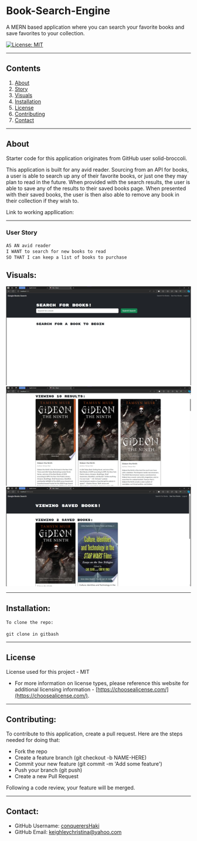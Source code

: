 # Book-Search-Engine

A MERN based application where you can search your favorite books and save favorites to your collection.

[![License: MIT](https://img.shields.io/badge/License-MIT-yellow.svg)](https://opensource.org/licenses/MIT)

---

## Contents

1. [About](#about)
2. [Story](#user-story)
3. [Visuals](#visuals)
4. [Installation](#installation)
5. [License](#license)
6. [Contributing](#contributing)
7. [Contact](#contact)

---

## About

Starter code for this application originates from GitHub user solid-broccoli.

This application is built for any avid reader. Sourcing from an API for books, a user is able to search up any of their favorite books, or just one they may plan to read in the future. When provided with the search results, the user is able to save any of the results to their saved books page. When presented with their saved books, the user is then also able to remove any book in their collection if they wish to.

Link to working appllication:

---

### User Story

```
AS AN avid reader
I WANT to search for new books to read
SO THAT I can keep a list of books to purchase
```

## Visuals:

![screenshot 1](./client/images/SS1.jpg)
![screenshot 1](./client/images/ss2.jpg)
![screenshot 1](./client/images/ss3.jpg)

---

## Installation:

```
To clone the repo:

git clone in gitbash
```

---

## License

License used for this project - MIT

- For more information on license types, please reference this website
  for additional licensing information - [https://choosealicense.com/](https://choosealicense.com/).

---

## Contributing:

To contribute to this application, create a pull request.
Here are the steps needed for doing that:

- Fork the repo
- Create a feature branch (git checkout -b NAME-HERE)
- Commit your new feature (git commit -m 'Add some feature')
- Push your branch (git push)
- Create a new Pull Request

Following a code review, your feature will be merged.

---

## Contact:

- GitHub Username: [conquerersHaki](https://github.com/conquerersHaki)
- GitHub Email: keighleychristina@yahoo.com
